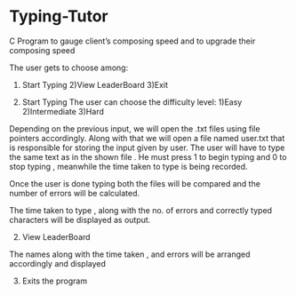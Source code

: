 # Typing-Tutor

C Program to gauge client’s composing speed and to upgrade their composing speed

The user gets to choose among:
1) Start Typing
2)View LeaderBoard
3)Exit

1) Start Typing
The user can choose the difficulty level:
1)Easy
2)Intermediate
3)Hard

Depending on the previous input, we will open the .txt files using file pointers accordingly.
Along with that we will open a file named user.txt that is responsible for storing the input given by user.
The user will have to type the same text as in the shown file . He must press 1 to begin typing and 0 to stop typing , meanwhile the time taken to type is being recorded.

Once the user is done typing both the files will be compared and the number of errors will be calculated.

The time taken to type , along with the no. of errors and correctly typed characters will be displayed as output.

2) View LeaderBoard

The names along with the time taken , and errors will be arranged accordingly and displayed

3) Exits the program
